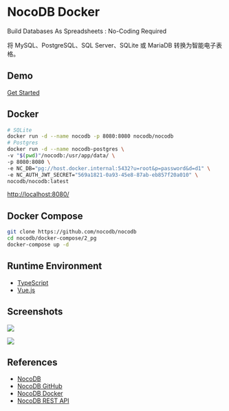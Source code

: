 # NocoDB Docker

Build Databases As Spreadsheets : No-Coding Required

将 MySQL、PostgreSQL、SQL Server、SQLite 或 MariaDB 转换为智能电子表格。

## Demo
[Get Started](https://app.nocodb.com/#/signin)

## Docker
```sh
# SQLite
docker run -d --name nocodb -p 8080:8080 nocodb/nocodb
# Postgres
docker run -d --name nocodb-postgres \
-v "$(pwd)"/nocodb:/usr/app/data/ \
-p 8080:8080 \
-e NC_DB="pg://host.docker.internal:5432?u=root&p=password&d=d1" \
-e NC_AUTH_JWT_SECRET="569a1821-0a93-45e8-87ab-eb857f20a010" \
nocodb/nocodb:latest
```
[http://localhost:8080/](http://localhost:8080/)

## Docker Compose
```sh
git clone https://github.com/nocodb/nocodb
cd nocodb/docker-compose/2_pg
docker-compose up -d
```

## Runtime Environment
- [TypeScript](https://www.typescriptlang.org/)
- [Vue.js](https://github.com/vuejs/vue)

## Screenshots
![](https://cdn.nocodb.com/marketing-site/20250716131002/images/Grid-View-p-1600.png)

![](https://cdn.nocodb.com/marketing-site/20250716131002/images/new-data-viz-p-1600.png)

## References
- [NocoDB](https://nocodb.com/)
- [NocoDB GitHub](https://github.com/nocodb/nocodb)
- [NocoDB Docker](https://nocodb.com/docs/self-hosting/installation/docker)
- [NocoDB REST API](https://nocodb.com/docs/product-docs/developer-resources/rest-apis)